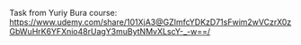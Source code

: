 Task from Yuriy Bura course: https://www.udemy.com/share/101XjA3@GZImfcYDKzD71sFwim2wVCzrX0zGbWuHrK6YFXnio48rUagY3muBytNMvXLscY-_-w==/
